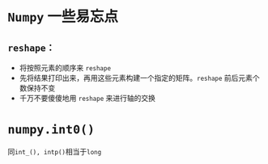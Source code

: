 # `Numpy` 一些易忘点

## `reshape：`

- 将按照元素的顺序来 `reshape`
- 先将结果打印出来，再用这些元素构建一个指定的矩阵。`reshape` 前后元素个数保持不变
- 千万不要傻傻地用 `reshape` 来进行轴的交换

# `numpy.int0()`

同`int_(), intp()`相当于`long`

 
 <comment-comment/> 
 